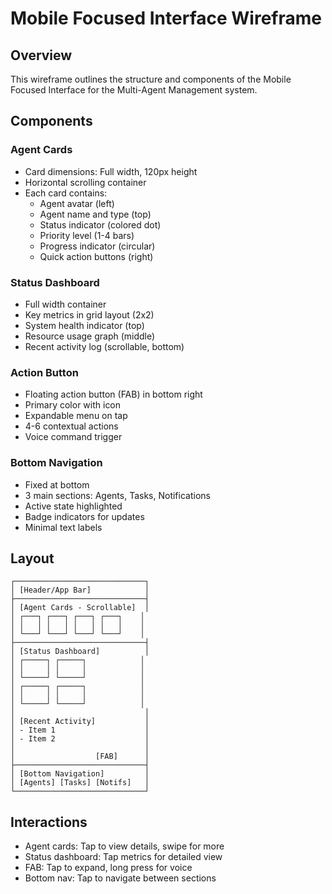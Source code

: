 # Mobile Focused Interface Wireframe

## Overview
This wireframe outlines the structure and components of the Mobile Focused Interface for the Multi-Agent Management system.

## Components

### Agent Cards
- Card dimensions: Full width, 120px height
- Horizontal scrolling container
- Each card contains:
  - Agent avatar (left)
  - Agent name and type (top)
  - Status indicator (colored dot)
  - Priority level (1-4 bars)
  - Progress indicator (circular)
  - Quick action buttons (right)

### Status Dashboard
- Full width container
- Key metrics in grid layout (2x2)
- System health indicator (top)
- Resource usage graph (middle)
- Recent activity log (scrollable, bottom)

### Action Button
- Floating action button (FAB) in bottom right
- Primary color with icon
- Expandable menu on tap
- 4-6 contextual actions
- Voice command trigger

### Bottom Navigation
- Fixed at bottom
- 3 main sections: Agents, Tasks, Notifications
- Active state highlighted
- Badge indicators for updates
- Minimal text labels

## Layout
```
┌─────────────────────────────┐
│ [Header/App Bar]            │
├─────────────────────────────┤
│ [Agent Cards - Scrollable]  │
│ ┌───┐ ┌───┐ ┌───┐ ┌───┐    │
│ │   │ │   │ │   │ │   │    │
│ └───┘ └───┘ └───┘ └───┘    │
├─────────────────────────────┤
│ [Status Dashboard]          │
│ ┌─────┐ ┌─────┐            │
│ │     │ │     │            │
│ └─────┘ └─────┘            │
│ ┌─────┐ ┌─────┐            │
│ │     │ │     │            │
│ └─────┘ └─────┘            │
│                             │
│ [Recent Activity]           │
│ - Item 1                    │
│ - Item 2                    │
│                             │
│                  [FAB]      │
├─────────────────────────────┤
│ [Bottom Navigation]         │
│ [Agents] [Tasks] [Notifs]   │
└─────────────────────────────┘
```

## Interactions
- Agent cards: Tap to view details, swipe for more
- Status dashboard: Tap metrics for detailed view
- FAB: Tap to expand, long press for voice
- Bottom nav: Tap to navigate between sections

